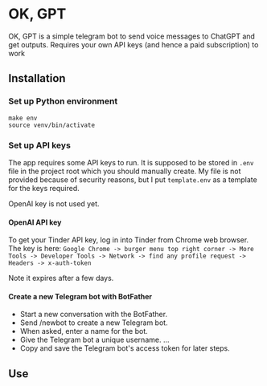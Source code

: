 # OK, GPT
OK, GPT is a simple telegram bot to send voice messages to ChatGPT and get outputs. Requires your own API keys (and hence a paid subscription) to work

## Installation
### Set up Python environment
```
make env
source venv/bin/activate
```

### Set up API keys
The app requires some API keys to run. It is supposed to be stored in `.env` file in the project root which you should manually create. My file is not provided because of security reasons, but I put `template.env` as a template for the keys required.

OpenAI key is not used yet.

#### OpenAI API key
To get your Tinder API key, log in into Tinder from Chrome web browser. The key is here:
`Google Chrome -> burger menu top right corner -> More Tools -> Developer Tools -> Network -> find any profile request -> Headers -> x-auth-token`

Note it expires after a few days.

#### Create a new Telegram bot with BotFather
- Start a new conversation with the BotFather.
- Send /newbot to create a new Telegram bot.
- When asked, enter a name for the bot.
- Give the Telegram bot a unique username. ...
- Copy and save the Telegram bot's access token for later steps.

## Use
